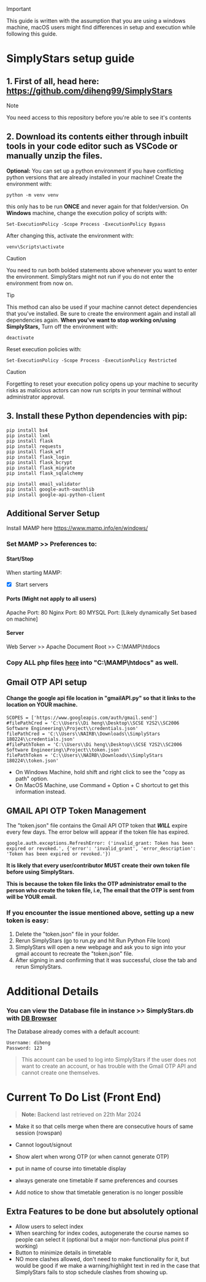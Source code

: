 > [!IMPORTANT]
> This guide is written with the assumption that you are using a windows machine, macOS users might find differences in setup and execution while following this guide.

# SimplyStars setup guide
## 1. First of all, head here: https://github.com/diheng99/SimplyStars

> [!NOTE]
> You need access to this repository before you're able to see it's contents

## 2. Download its contents either through inbuilt tools in your code editor such as VSCode or manually unzip the files.

**Optional:** You can set up a python environment if you have conflicting python versions that are already installed in your machine!
Create the environment with:
```
python -m venv venv
```
this only has to be run **ONCE** and never again for that folder/version.
On **Windows** machine, change the execution policy of scripts with:
```
Set-ExecutionPolicy -Scope Process -ExecutionPolicy Bypass
```
After changing this, activate the environment with:
```
venv\Scripts\activate
```
> [!CAUTION]
> You need to run both bolded statements above whenever you want to enter the environment. SimplyStars might not run if you do not enter the environment from now on.

> [!TIP]
> This method can also be used if your machine cannot detect dependencies that you've installed. Be sure to create the environment again and install all dependencies again.
**When you've want to stop working on/using SimplyStars,**
Turn off the environment with: 
```
deactivate
```
Reset execution policies with: 
```
Set-ExecutionPolicy -Scope Process -ExecutionPolicy Restricted
```
> [!CAUTION]
> Forgetting to reset your execution policy opens up your machine to security risks as malicious actors can now run scripts in your terminal without administrator approval.
## 3. **Install these Python dependencies with pip:**
```
pip install bs4
pip install lxml
pip install flask
pip install requests
pip install flask_wtf
pip install flask_login
pip install flask_bcrypt
pip install flask_migrate
pip install flask_sqlalchemy

pip install email_validator
pip install google-auth-oauthlib
pip install google-api-python-client
```

## Additional Server Setup
Install MAMP here https://www.mamp.info/en/windows/

### Set MAMP >> Preferences to: 

#### Start/Stop
When starting MAMP: 
- [x] Start servers

#### Ports (Might not apply to all users)
Apache Port: 80
Nginx Port: 80
MYSQL Port: [Likely dynamically Set based on machine]

#### Server
Web Server >> Apache
Document Root >> C:\MAMP\htdocs
### Copy ALL php files [here](https://github.com/diheng99/SimplyStars/tree/master/PHP%20files) into "C:\MAMP\htdocs" as well.

## Gmail OTP API setup
#### Change the google api file location in "gmailAPI.py" so that it links to the location on YOUR machine.
```
SCOPES = ['https://www.googleapis.com/auth/gmail.send']
#filePathCred = 'C:\\Users\\Di heng\\Desktop\\SCSE Y2S2\\SC2006 Software Engineering\\Project\\credentials.json'
filePathCred = 'C:\\Users\\NAIRB\\Downloads\\SimplyStars 180224\\credentials.json'
#filePathToken = 'C:\\Users\\Di heng\\Desktop\\SCSE Y2S2\\SC2006 Software Engineering\\Project\\token.json'
filePathToken = 'C:\\Users\\NAIRB\\Downloads\\SimplyStars 180224\\token.json'
```
* On Windows Machine, hold shift and right click to see the  "copy as path" option.
* On MacOS Machine, use Command + Option + C shortcut to get this information instead.

## GMAIL API OTP Token Management
The "token.json" file contains the Gmail API OTP token that ***WILL*** expire every few days. The error below will appear if the token file has expired. 
```
google.auth.exceptions.RefreshError: ('invalid_grant: Token has been expired or revoked.', {'error': 'invalid_grant', 'error_description': 'Token has been expired or revoked.'})
```
**It is likely that every user/contributor MUST create their own token file before using SimplyStars.**

**This is because the token file links the OTP administrator email to the person who create the token file, i.e, The email that the OTP is sent from will be YOUR email.**

### If you encounter the issue mentioned above, setting up a new token is easy:
1. Delete the "token.json" file in your folder.
2. Rerun SimplyStars (go to run.py and hit Run Python File Icon)
3. SimplyStars will open a new webpage and ask you to sign into your gmail account to recreate the "token.json" file.
4. After signing in and confirming that it was successful, close the tab and rerun SimplyStars.

# Additional Details
### You can view the Database file in instance >> SimplyStars.db with [DB Browser](https://sqlitebrowser.org/dl/)
The Database already comes with a default account:
```
Username: diheng
Password: 123
```

> This account can be used to log into SimplyStars if the user does not want to create an account, or has trouble with the Gmail OTP API and cannot create one themselves. 

# Current To Do List (Front End)
> **Note:** Backend last retrieved on 22th Mar 2024

* Make it so that cells merge when there are consecutive hours of same session (rowspan)
* Cannot logout/signout
* Show alert when wrong OTP (or when cannot generate OTP)

* put in name of course into timetable display

* always generate one timetable if same preferences and courses

* Add notice to show that timetable generation is no longer possible


## Extra Features to be done but absolutely optional
* Allow users to select index
* When searching for index codes, autogenerate the course names so people can select it (optional but a major non-functional plus point if working)
* Button to minimize details in timetable
* NO more clashes allowed, don't need to make functionality for it, but would be good if we make a warning/highlight text in red in the case that SimplyStars fails to stop schedule clashes from showing up.
